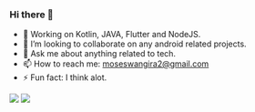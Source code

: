 ### Hi there 👋

- 🌱 Working on Kotlin, JAVA, Flutter and NodeJS.
- 👯 I’m looking to collaborate on any android related projects.
- 💬 Ask me about anything related to tech.
- 📫 How to reach me: moseswangira2@gmail.com
- ⚡ Fun fact: I think alot.


<img src = "https://github-readme-stats.vercel.app/api/top-langs/?username=MosesWangira&langs_count=10&hide=html&layout=compact&theme=cobalt"/>
<img src ="https://github-readme-stats.vercel.app/api?username=MosesWangira&&show_icons=true&title_color=ffffff&icon_color=bb2acf&text_color=daf7dc&bg_color=151515&theme=radical"/> 



